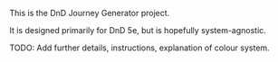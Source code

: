 This is the DnD Journey Generator project.

It is designed primarily for DnD 5e, but is hopefully system-agnostic.

TODO: Add further details, instructions, explanation of colour system.
